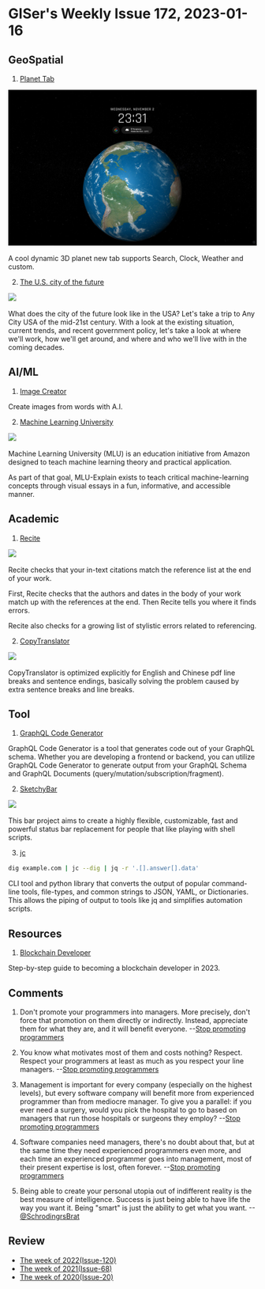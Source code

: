 # GISer's Weekly Issue 172, 2023-01-16

## GeoSpatial

1. [Planet Tab](https://github.com/Haojen/planet-tab)

![](https://github.com/Haojen/planet-tab/raw/main/src/assets/macOS-earth.jpg)

A cool dynamic 3D planet new tab supports Search, Clock, Weather and custom.

2. [The U.S. city of the future](https://noahpinion.substack.com/p/the-us-city-of-the-future)

![](https://substackcdn.com/image/fetch/w_1456,c_limit,f_webp,q_auto:good,fl_progressive:steep/https%3A%2F%2Fbucketeer-e05bbc84-baa3-437e-9518-adb32be77984.s3.amazonaws.com%2Fpublic%2Fimages%2F8d9760cb-6347-47e2-bc3d-cd3e74583722_1600x953.png)

What does the city of the future look like in the USA? Let's take a trip to Any City USA of the mid-21st century. With a look at the existing situation, current trends, and recent government policy, let's take a look at where we'll work, how we'll get around, and where and who we'll live with in the coming decades.

## AI/ML

1. [Image Creator](https://cn.bing.com/create)

Create images from words with A.I.

2. [Machine Learning University](https://mlu-explain.github.io/)

![](https://camo.githubusercontent.com/414c3a8e966b7498b5facf3e54bada00b83c9c8434900cacaaa189a6322bbcba/68747470733a2f2f63646e2e6265656b6b612e636f6d2f626c6f67696d672f61737365742f3230323230352f6267323032323035323530312e77656270)

Machine Learning University (MLU) is an education initiative from Amazon designed to teach machine learning theory and practical application.

As part of that goal, MLU-Explain exists to teach critical machine-learning concepts through visual essays in a fun, informative, and accessible manner.

## Academic

1. [Recite](https://reciteworks.com/)

![](https://picx.zhimg.com/80/v2-076a23d7b7e202a84bda57b604eae0f4_720w.webp?source=1940ef5c)

Recite checks that your in-text citations match the reference list at the end of your work.

First, Recite checks that the authors and dates in the body of your work match up with the references at the end. Then Recite tells you where it finds errors.

Recite also checks for a growing list of stylistic errors related to referencing.

2. [CopyTranslator](https://github.com/CopyTranslator/CopyTranslator)

![](https://camo.githubusercontent.com/ff2573dcc00dcf1e6bad1a4d268f2efb3e5efd8f773a4b67276ea369cd06af6a/68747470733a2f2f73312e617831782e636f6d2f323031382f30392f31332f6945694952782e706e67)

CopyTranslator is optimized explicitly for English and Chinese pdf line breaks and sentence endings, basically solving the problem caused by extra sentence breaks and line breaks.

## Tool

1. [GraphQL Code Generator ](https://github.com/dotansimha/graphql-code-generator)

GraphQL Code Generator is a tool that generates code out of your GraphQL schema. Whether you are developing a frontend or backend, you can utilize GraphQL Code Generator to generate output from your GraphQL Schema and GraphQL Documents (query/mutation/subscription/fragment).

2. [SketchyBar](https://github.com/FelixKratz/SketchyBar)

![](https://github.com/FelixKratz/SketchyBar/raw/master/images/example.png)

This bar project aims to create a highly flexible, customizable, fast and powerful status bar replacement for people that like playing with shell scripts.

3. [jc](https://kellyjonbrazil.github.io/jc/)

```zsh
dig example.com | jc --dig | jq -r '.[].answer[].data'
```

CLI tool and python library that converts the output of popular command-line tools, file-types, and common strings to JSON, YAML, or Dictionaries. This allows the piping of output to tools like jq and simplifies automation scripts.

## Resources

1. [Blockchain Developer](https://roadmap.sh/blockchain/)

Step-by-step guide to becoming a blockchain developer in 2023.

## Comments

1. Don't promote your programmers into managers. More precisely, don't force that promotion on them directly or indirectly. Instead, appreciate them for what they are, and it will benefit everyone.
   --[Stop promoting programmers](https://blog.steatoda.com/stop-promoting-programmers)

2. You know what motivates most of them and costs nothing? Respect. Respect your programmers at least as much as you respect your line managers.
   --[Stop promoting programmers](https://blog.steatoda.com/stop-promoting-programmers)

3. Management is important for every company (especially on the highest levels), but every software company will benefit more from experienced programmer than from mediocre manager. To give you a parallel: if you ever need a surgery, would you pick the hospital to go to based on managers that run those hospitals or surgeons they employ?
   --[Stop promoting programmers](https://blog.steatoda.com/stop-promoting-programmers)

4. Software companies need managers, there's no doubt about that, but at the same time they need experienced programmers even more, and each time an experienced programmer goes into management, most of their present expertise is lost, often forever.
   --[Stop promoting programmers](https://blog.steatoda.com/stop-promoting-programmers)

5. Being able to create your personal utopia out of indifferent reality is the best measure of intelligence. Success is just being able to have life the way you want it. Being "smart" is just the ability to get what you want.
   --[@SchrodingrsBrat](https://twitter.com/SchrodingrsBrat/status/1610723587497021440)

## Review

- [The week of 2022(Issue-120)](../2022/issue-120.md)
- [The week of 2021(Issue-68)](../2021/issue-68.md)
- [The week of 2020(Issue-20)](../2020/issue-20.md)
